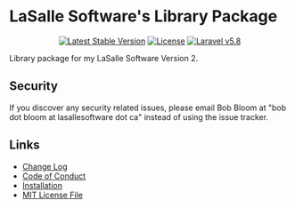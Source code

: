 # LaSalle Software's Library Package

<p align="center">
<a href="https://packagist.org/packages/lasallesoftware/lsv2-library-pkg"><img src="https://poser.pugx.org/lasallesoftware/lsv2-library-pkg/v/stable.svg" alt="Latest Stable Version"></a>
<a href="https://packagist.org/packages/lasallesoftware/lsv2-library-pkg"><img src="https://poser.pugx.org/lasallesoftware/lsv2-library-pkg/license.svg" alt="License"></a>
<a href="https://laravel.com/"><img src="https://img.shields.io/badge/Laravel-v5.8-brightgreen.svg?style=flat-square" alt="Laravel v5.8"></a> 
</p>

Library package for my LaSalle Software Version 2.

## Security

If you discover any security related issues, please email Bob Bloom at "bob dot bloom at lasallesoftware dot ca" instead of using the issue tracker.

## Links

* [Change Log](CHANGELOG.md)
* [Code of Conduct](#)
* [Installation](#)
* [MIT License File](LICENSE.md)
